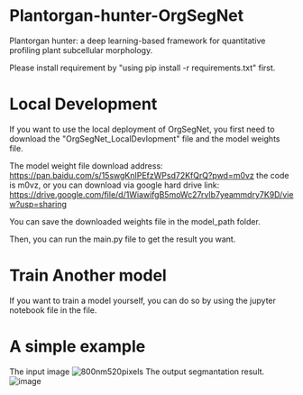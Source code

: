 # Plantorgan-hunter-OrgSegNet
Plantorgan hunter: a deep learning-based framework for quantitative profiling plant subcellular morphology.

Please install requirement by "using pip install -r requirements.txt" first.

# Local Development
If you want to use the local deployment of OrgSegNet, you first need to download the "OrgSegNet_LocalDevlopment" file and the model weights file.

The model weight file download address: https://pan.baidu.com/s/15swgKnIPEfzWPsd72KfQrQ?pwd=m0vz the code is m0vz,
or you can download via google hard drive link: https://drive.google.com/file/d/1WiawifgB5moWc27rvIb7yeammdry7K9D/view?usp=sharing

You can save the downloaded weights file in the model_path folder.

Then, you can run the main.py file to get the result you want.
  
# Train Another model
If you want to train a model yourself, you can do so by using the jupyter notebook file in the file.

# A simple example
The input image
![800nm520pixels](https://user-images.githubusercontent.com/54012483/174546721-0073ef64-c456-4acd-8017-0ac49ddc6e74.jpg)
The output segmantation result.
![image](https://user-images.githubusercontent.com/54012483/174546614-3a4ce335-f52e-4de9-946a-7c54178f8fb7.jpg)

